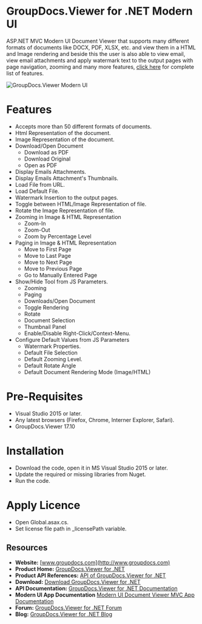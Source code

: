 
# GroupDocs.Viewer for .NET Modern UI

ASP.NET MVC Modern UI Document Viewer that supports many different formats of documents like DOCX, PDF, XLSX, etc. and view them in a HTML and Image rendering and beside this the user is also able to view email, view email attachments and apply watermark text to the output pages with page navigation, zooming and many more features, [click here](https://docs.groupdocs.com/display/viewernet/Introduction+-+GroupDocs.Viewer+MVC+Modern+UI) for complete list of features. 

![GroupDocs.Viewer Modern UI](https://github.com/groupdocs-viewer/GroupDocs.Viewer-for-.NET-MVC-App/blob/master/GroupDocs-Viewer-Screenshot.png)

# Features
+ Accepts more than 50 different formats of documents.
+ Html Representation of the document.
+ Image Representation of the document.
+ Download/Open Document
  * Download as PDF
  * Download Original
  * Open as PDF
+ Display Emails Attachments.
+ Display Emails Attachment's Thumbnails.
+ Load File from URL.
+ Load Default File.
+ Watermark Insertion to the output pages.
+ Toggle between HTML/Image Representation of file.
+ Rotate the Image Representation of file.
+ Zooming in Image & HTML Representation
  * Zoom-In
  * Zoom-Out
  * Zoom by Percentage Level
+ Paging in Image & HTML Representation
  * Move to First Page
  * Move to Last Page
  * Move to Next Page
  * Move to Previous Page
  * Go to Manually Entered Page
+ Show/Hide Tool from JS Parameters.
  * Zooming
  * Paging
  * Downloads/Open Document
  * Toggle Rendering
  * Rotate
  * Document Selection
  * Thumbnail Panel
  * Enable/Disable Right-Click/Context-Menu.
+ Configure Default Values from JS Parameters
  * Watermark Properties.
  * Default File Selection
  * Default Zooming Level.
  * Default Rotate Angle
  * Default Document Rendering Mode (Image/HTML)
# Pre-Requisites

* Visual Studio 2015 or later.
* Any latest browsers (Firefox, Chrome, Interner Explorer, Safari).
* GroupDocs.Viewer 17.10

# Installation

* Download the code, open it in MS Visual Studio 2015 or later.
* Update the required or missing libraries from Nuget.
* Run the code.

# Apply Licence

* Open Global.asax.cs.
* Set license file path in _licensePath variable.

## Resources

+ **Website:** [www.groupdocs.com](http://www.groupdocs.com)
+ **Product Home:** [GroupDocs.Viewer for .NET](https://products.groupdocs.com/viewer/net)
+ **Product API References:** [API of GroupDocs.Viewer for .NET](https://apireference.groupdocs.com/net/viewer)
+ **Download:** [Download GroupDocs.Viewer for .NET](http://downloads.groupdocs.com/viewer/net)
+ **API Documentation:** [GroupDocs.Viewer for .NET Documentation](https://docs.groupdocs.com/display/viewernet/Home)
+ **Modern UI App Documentation** [Modern UI Document Viewer MVC App Documentation](https://docs.groupdocs.com/display/viewernet/GroupDocs.Viewer+for+.NET+-+MVC+Modern+UI)
+ **Forum:** [GroupDocs.Viewer for .NET Forum](https://forum.groupdocs.com/c/viewer)
+ **Blog:** [GroupDocs.Viewer for .NET Blog](https://blog.groupdocs.com/category/groupdocs-viewer-product-family/)
